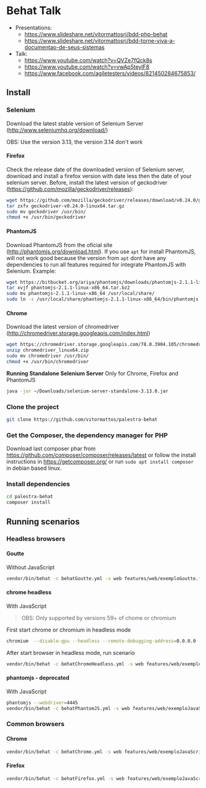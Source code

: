 Behat Talk
==============

* Presentations:
  * https://www.slideshare.net/vitormattosrj/bdd-php-behat
  * https://www.slideshare.net/vitormattosrj/bdd-torne-viva-a-documentao-de-seus-sistemas
* Talk:
  * https://www.youtube.com/watch?v=QVZe7fQck8s
  * https://www.youtube.com/watch?v=vwAp5teylF8
  * https://www.facebook.com/agiletesters/videos/821450284675853/

## Install
### Selenium

Download the latest stable version of Selenium Server (http://www.seleniumhq.org/download/)

OBS: Use the version 3.13, the version 3.14 don't work

#### Firefox

Check the release date of the downloaded version of Selenium
server, download and install a firefox version with date less then the 
date of your selenium server. Before, install the latest version of
geckodriver (https://github.com/mozilla/geckodriver/releases):
```bash
wget https://github.com/mozilla/geckodriver/releases/download/v0.24.0/geckodriver-v0.24.0-linux64.tar.gz
tar zxfv geckodriver-v0.24.0-linux64.tar.gz
sudo mv geckodriver /usr/bin/
chmod +x /usr/bin/geckodriver
```

#### PhantomJS

Download PhantomJS from the oficial site
(http://phantomjs.org/download.html). If you use `apt` for install
PhantomJS, will not work good because the version from `apt` dont have 
any dependencies to run all features required for integrate PhantomJS with
Selenium. Example:
```bash
wget https://bitbucket.org/ariya/phantomjs/downloads/phantomjs-2.1.1-linux-x86_64.tar.bz2
tar xvjf phantomjs-2.1.1-linux-x86_64.tar.bz2
sudo mv phantomjs-2.1.1-linux-x86_64 /usr/local/share/
sudo ln -s /usr/local/share/phantomjs-2.1.1-linux-x86_64/bin/phantomjs /usr/local/bin/
```

#### Chrome

Download the latest version of chromedriver
(http://chromedriver.storage.googleapis.com/index.html)
```bash
wget https://chromedriver.storage.googleapis.com/78.0.3904.105/chromedriver_linux64.zip
unzip chromedriver_linux64.zip
sudo mv chromedriver /usr/bin/
chmod +x /usr/bin/chromedriver
```

**Running Standalone Selenium Server**
Only for Chrome, Firefox and PhantomJS
```bash
java -jar ~/Downloads/selenium-server-standalone-3.13.0.jar
```

### Clone the project
```bash
git clone https://github.com/vitormattos/palestra-behat
```
### Get the Composer, the dependency manager for PHP
Download last composer phar from https://github.com/composer/composer/releases/latest or follow the install instructions in https://getcomposer.org/ or run `sudo apt install composer` in debian based linux.
### Install dependencies
```bash
cd palestra-behat
composer install
```

## Running scenarios
### Headless browsers
#### Goutte

Without JavaScript

```bash
vendor/bin/behat -c behatGoutte.yml -s web features/web/exemploGoutte.feature
```

#### chrome headless

With JavaScript

> OBS: Only supported by versions 59+ of chome or chromium

First start chrome or chromium in headless mode

```bash
chromium  --disable-gpu --headless --remote-debugging-address=0.0.0.0 --remote-debugging-port=9222
```

After start browser in headless mode, run scenario

```bash
vendor/bin/behat -c behatChromeHeadless.yml -s web features/web/exemploJavaScript.feature
```

#### phantomjs - deprecated

With JavaScript

```bash
phantomjs --webdriver=4445
vendor/bin/behat -c behatPhantomJS.yml -s web features/web/exemploJavaScript.feature
```

### Common browsers
#### Chrome
```bash
vendor/bin/behat -c behatChrome.yml -s web features/web/exemploJavaScript.feature
```

#### Firefox
```bash
vendor/bin/behat -c behatFirefox.yml -s web features/web/exemploJavaScript.feature
```
